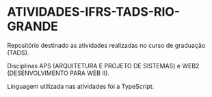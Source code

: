 # ATIVIDADES-IFRS-TADS-RIO-GRANDE

Repositório destinado as atividades realizadas no curso de graduação (TADS).

Disciplinas APS (ARQUITETURA E PROJETO DE SISTEMAS) e WEB2 (DESENVOLVIMENTO PARA WEB II).

Linguagem utilizada nas atividades foi a TypeScript.

